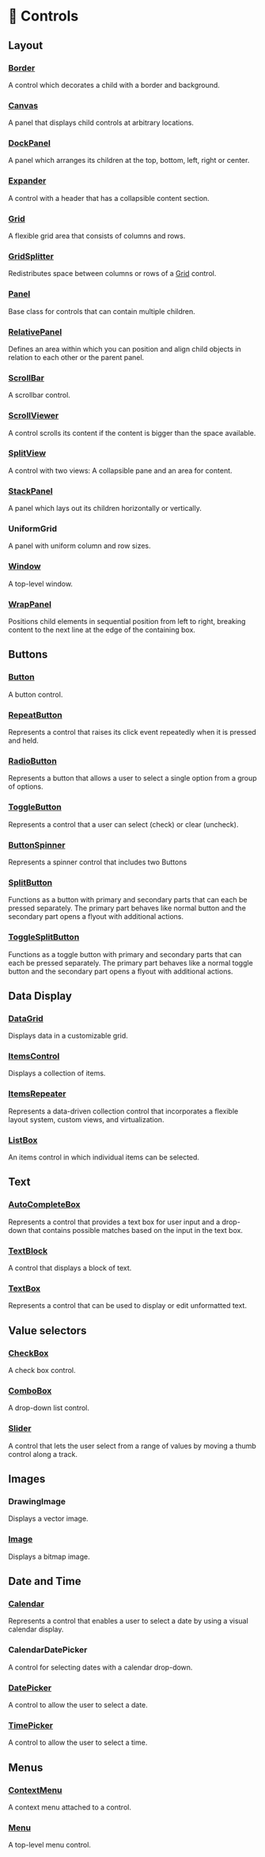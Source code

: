 # 🧰 Controls

## Layout

### [Border](border.md)

A control which decorates a child with a border and background.

### [Canvas](canvas.md)

A panel that displays child controls at arbitrary locations.

### [DockPanel](dockpanel.md)

A panel which arranges its children at the top, bottom, left, right or center.

### [Expander](expander.md)

A control with a header that has a collapsible content section.

### [Grid](grid.md)

A flexible grid area that consists of columns and rows.

### [GridSplitter](gridsplitter.md)

Redistributes space between columns or rows of a [Grid](grid.md) control.

### [Panel](panel.md)

Base class for controls that can contain multiple children.

### [RelativePanel](relativepanel.md)

Defines an area within which you can position and align child objects in relation to each other or the parent panel.

### [ScrollBar](scrollbar.md)

A scrollbar control.

### [ScrollViewer](scrollviewer.md)

A control scrolls its content if the content is bigger than the space available.

### [SplitView](splitview.md)

A control with two views: A collapsible pane and an area for content.

### [StackPanel](stackpanel.md)

A panel which lays out its children horizontally or vertically.

### UniformGrid

A panel with uniform column and row sizes.

### [Window](../getting-started/windows.md)

A top-level window.

### [WrapPanel](wrappanel.md)

Positions child elements in sequential position from left to right,&#x20;
breaking content to the next line at the edge of the containing box.&#x20;

## Buttons

### [Button](button.md)

A button control.

### [RepeatButton](repeatbutton.md)

Represents a control that raises its click event repeatedly when it is pressed and held.

### [RadioButton](radiobutton.md)

Represents a button that allows a user to select a single option from a group of options.

### [ToggleButton](togglebutton.md)

Represents a control that a user can select (check) or clear (uncheck).

### [ButtonSpinner](buttonspinner.md)

Represents a spinner control that includes two Buttons

### [SplitButton](SplitButton.md)

Functions as a button with primary and secondary parts that can each be pressed separately. The primary part behaves like normal button and the secondary part opens a flyout with additional actions.

### [ToggleSplitButton](ToggleSplitButton.md)

Functions as a toggle button with primary and secondary parts that can each be pressed separately. The primary part behaves like a normal toggle button and the secondary part opens a flyout with additional actions.

## Data Display

### [DataGrid](datagrid/)

Displays data in a customizable grid.

### [ItemsControl](itemscontrol.md)

Displays a collection of items.

### [ItemsRepeater](itemsrepeater.md)

Represents a data-driven collection control that incorporates a flexible layout system, custom views, and virtualization.

### [ListBox](listbox.md)

An items control in which individual items can be selected.

## Text

### [AutoCompleteBox](autocompletebox.md)

Represents a control that provides a text box for user input and a drop-down that contains possible matches based on the input in the text box.

### [TextBlock](textblock.md)

A control that displays a block of text.

### [TextBox](textbox.md)

Represents a control that can be used to display or edit unformatted text.

## Value selectors

### [CheckBox](checkbox.md)

A check box control.

### [ComboBox](combobox.md)

A drop-down list control.

### [Slider](slider.md)

A control that lets the user select from a range of values by moving a thumb control along a track.

## Images

### DrawingImage

Displays a vector image.

### [Image](image.md)

Displays a bitmap image.

## Date and Time

### [Calendar](calendar.md)

Represents a control that enables a user to select a date by using a visual calendar display.

### CalendarDatePicker

A control for selecting dates with a calendar drop-down.

### [DatePicker](datepicker.md)

A control to allow the user to select a date.

### [TimePicker](timepicker.md)

A control to allow the user to select a time.

## Menus

### [ContextMenu](contextmenu.md)

A context menu attached to a control.

### [Menu](menu.md)

A top-level menu control.
